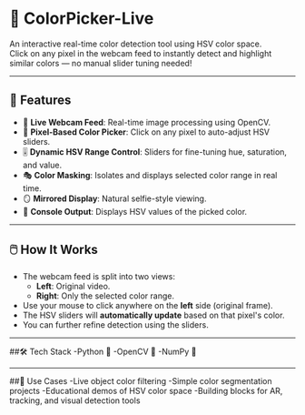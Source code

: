 # 🎨 ColorPicker-Live

An interactive real-time color detection tool using HSV color space.  
Click on any pixel in the webcam feed to instantly detect and highlight similar colors — no manual slider tuning needed!

---

## 🚀 Features

- 📸 **Live Webcam Feed**: Real-time image processing using OpenCV.
- 🎯 **Pixel-Based Color Picker**: Click on any pixel to auto-adjust HSV sliders.
- 🎚️ **Dynamic HSV Range Control**: Sliders for fine-tuning hue, saturation, and value.
- 🎭 **Color Masking**: Isolates and displays selected color range in real time.
- 🪞 **Mirrored Display**: Natural selfie-style viewing.
- 🧪 **Console Output**: Displays HSV values of the picked color.

---

## 🖱️ How It Works

- The webcam feed is split into two views:
  - **Left**: Original video.
  - **Right**: Only the selected color range.
- Use your mouse to click anywhere on the **left** side (original frame).
- The HSV sliders will **automatically update** based on that pixel's color.
- You can further refine detection using the sliders.

---
##🛠 Tech Stack
-Python 🐍
-OpenCV 🎥
-NumPy 🔢

---
##🧠 Use Cases
-Live object color filtering
-Simple color segmentation projects
-Educational demos of HSV color space
-Building blocks for AR, tracking, and visual detection tools

